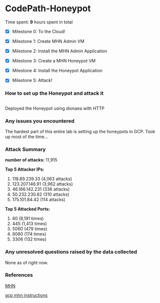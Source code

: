 # CodePath-Honeypot
Time spent: **9** hours spent in total

- [x]	Milestone 0: To the Cloud!

- [x]	Milestone 1: Create MHN Admin VM

- [x]   Milestone 2: Install the MHN Admin Application

- [x]   Milestone 3: Create a MHN Honeypot VM

- [x]   Milestone 4: Install the Honeypot Application

- [x]   Milestone 5: Attack!

### How to set up the Honeypot and attack it
<img src='Honeypot VM Setup and attack.gif' title='Honeypot' width='' alt='' />


Deployed the Honeypot using dionaea with HTTP
  
### Any issues you encountered
The hardest part of this entire lab is setting up the honeypots in GCP. Took up most of the time...

### Attack Summary

**number of attacks:** 11,915

**Top 5 Attacker IPs:** 
1. 118.89.239.33 (4,063 attacks)
2. 123.207.146.91 (3,962 attacks)
3. 46.166.142.231 (336 attacks)
4. 50.232.230.82 (310 attacks)
5. 175.101.84.42 (114 attacks)

**Top 5 Attacked Ports:**
1. 80 (8,191 times)
2. 445 (1,413 times)
3. 5060 (479 times)
4. 8080 (174 times)
5. 3306 (132 times)

### Any unresolved questions raised by the data collected
None as of right now.

### References

[MHN](https://github.com/threatstream/mhn#installing-server-tested-ubuntu-12043-x86_64-and-centos-67 "MHN")

[gcp mhn instructions](https://github.com/RedolentSun/gcloud-instructions-for-mhn)
